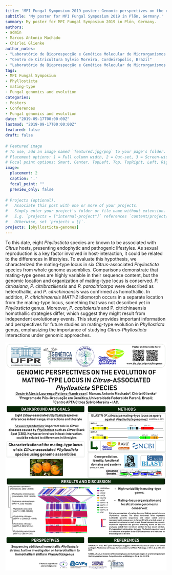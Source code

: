 ```yaml
---
title: 'MPI Fungal Symposium 2019 poster: Genomic perspectives on the evolution of mating-type locus in Citrus-associated Phyllosticta species'
subtitle: 'My poster for MPI Fungal Symposium 2019 in Plön, Germany.'
summary: My poster for MPI Fungal Symposium 2019 in Plön, Germany.
authors:
- admin
- Marcos Antonio Machado
- Chirlei Glienke
author_notes:
- "Laboratório de Bioprospecção e Genética Molecular de Microrganismos (BioGeMM), Departamento de Genética, Setor de Ciências Biológicas, Universidade Federal do Paraná,Curitiba, Brazil; Environmental Genomics, Max Planck Institute for Evolutionary Biology, Plön, Germany"
- "Centro de Citricultura Sylvio Moreira, Cordeirópolis, Brazil"
- "Laboratório de Bioprospecção e Genética Molecular de Microrganismos (BioGeMM), Departamento de Genética, Setor de Ciências Biológicas, Universidade Federal do Paraná,Curitiba, Brazil"
tags:
- MPI Fungal Symposium
- Phyllosticta
- mating-type
- Fungal genomics and evolution
categories:
- Posters
- Conferences
- Fungal genomics and evolution
date: "2019-09-17T00:00:00Z"
lastmod: "2019-09-17T00:00:00Z"
featured: false
draft: false

# Featured image
# To use, add an image named `featured.jpg/png` to your page's folder.
# Placement options: 1 = Full column width, 2 = Out-set, 3 = Screen-width
# Focal point options: Smart, Center, TopLeft, Top, TopRight, Left, Right, BottomLeft, Bottom, BottomRight
image:
  placement: 2
  caption: '.'
  focal_point: ""
  preview_only: false

# Projects (optional).
#   Associate this post with one or more of your projects.
#   Simply enter your project's folder or file name without extension.
#   E.g. `projects = ["internal-project"]` references `content/project/deep-learning/index.md`.
#   Otherwise, set `projects = []`.
projects: [phyllosticta-genomes]
---
```


To this date, eight *Phyllosticta* species are known to be associated with *Citrus* hosts, presenting endophytic and pathogenic lifestyles. As sexual reproduction is a key factor involved in host-interaction, it could be related to the differences in lifestyles. To evaluate this hypothesis, we characterized the mating-type locus in six *Citrus*-associated *Phyllosticta* species from whole genome assemblies. Comparisons demonstrate that mating-type genes are highly variable in their sequence content, but the genomic location and organization of mating-type locus is conserved. *P. citriasiana*, *P. citribraziliensis* and *P. paracitricarpa* were described as heterothallic, and *P. citrichinaensis* was confirmed as homothallic. In addition, *P. citrichinaensis MAT1-2* idiomorph occurs in a separate location from the mating-type locus, something that was not described yet in *Phyllosticta* genus. Moreover, *P. capitalensis* and P. citrichinaensis homothallic strategies differ, which suggest they might result from independent evolutionary events. This study provides important information and perspectives for future studies on mating-type evolution in *Phyllosticta* genus, emphasizing the importance of studying *Citrus-Phyllosticta* interactions under genomic approaches.


![Poster](Poster.jpg)

